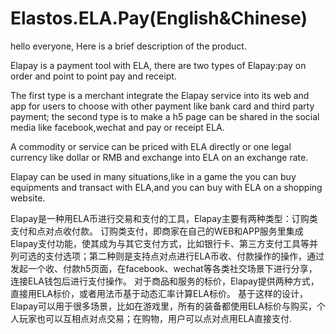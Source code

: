 # Elastos.ELA.Pay(English&Chinese)
hello everyone, Here is a brief description of the product.

Elapay is a payment tool with ELA, there are two types of Elapay:pay on order and point to point pay and receipt.

The first type is  a merchant integrate the Elapay service into its web and app for users to choose with other payment like bank card and third party payment; the second type is to make a h5 page can be shared in the social media like facebook,wechat and pay or receipt ELA.

A commodity or service can be priced with ELA directly or one legal currency like dollar or RMB and exchange into ELA
on an exchange rate.

Elapay can be used in many situations,like in a game the you can buy equipments and transact with ELA,and you can buy with ELA
on a shopping website.


Elapay是一种用ELA币进行交易和支付的工具，Elapay主要有两种类型：订购类支付和点对点收付款。
订购类支付，即商家在自己的WEB和APP服务里集成Elapay支付功能，使其成为与其它支付方式，比如银行卡、第三方支付工具等并列可选的支付选项；第二种则是支持点对点进行ELA币收、付款操作的操作，通过发起一个收、付款h5页面，在facebook、wechat等各类社交场景下进行分享，连接ELA钱包后进行支付操作。
对于商品和服务的标价，Elapay提供两种方式，直接用ELA标价，或者用法币基于动态汇率计算ELA标价。
基于这样的设计，Elapay可以用于很多场景，比如在游戏里，所有的装备都使用ELA标价与购买，个人玩家也可以互相点对点交易；在购物，用户可以点对点用ELA直接支付.

